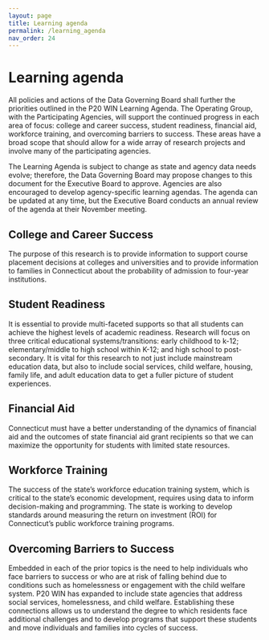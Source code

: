 ```yaml
---
layout: page
title: Learning agenda
permalink: /learning_agenda
nav_order: 24
---
```


# Learning agenda 

All policies and actions of the Data Governing Board shall further the priorities outlined in the P20 WIN Learning Agenda. The Operating Group, with the Participating Agencies, will support the continued progress in each area of focus: college and career success, student readiness, financial aid, workforce training, and overcoming barriers to success. These areas have a broad scope that should allow for a wide array of research projects and involve many of the participating agencies. 

The Learning Agenda is subject to change as state and agency data needs evolve; therefore, the Data Governing Board may propose changes to this document for the Executive Board to approve. Agencies are also encouraged to develop agency-specific learning agendas. The agenda can be updated at any time, but the Executive Board conducts an annual review of the agenda at their November meeting. 

## College and Career Success

The purpose of this research is to provide information to support course placement decisions at colleges and universities and to provide information to families in Connecticut about the probability of admission to four-year institutions.

## Student Readiness

It is essential to provide multi-faceted supports so that all students can achieve the highest levels of academic readiness. Research will focus on three critical educational systems/transitions: early childhood to k-12; elementary/middle to high school within K-12; and high school to post-secondary. It is vital for this research to not just include mainstream education data, but also to include social services, child welfare, housing, family life, and adult education data to get a fuller picture of student experiences.

## Financial Aid

Connecticut must have a better understanding of the dynamics of financial aid and the outcomes of state financial aid grant recipients so that we can maximize the opportunity for students with limited state resources. 

## Workforce Training

The success of the state’s workforce education training system, which is critical to the state’s economic development, requires using data to inform decision-making and programming.  The state is working to develop standards around measuring the return on investment (ROI) for Connecticut’s public workforce training programs. 

## Overcoming Barriers to Success

Embedded in each of the prior topics is the need to help individuals who face barriers to success or who are at risk of falling behind due to conditions such as homelessness or engagement with the child welfare system. P20 WIN has expanded to include state agencies that address social services, homelessness, and child welfare. Establishing these connections allows us to understand the degree to which residents face additional challenges and to develop programs that support these students and move individuals and families into cycles of success.
